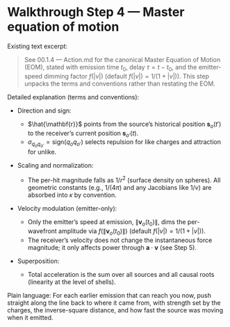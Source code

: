 # Walkthrough Step 4 — Master equation of motion

Existing text excerpt:
> See 00.1.4 — Action.md for the canonical Master Equation of Motion (EOM), stated with emission time $t_0$, delay $\tau=t-t_0$, and the emitter-speed dimming factor $f(\lvert v\rvert)$ (default $f(\lvert v\rvert)=1/(1+\lvert v\rvert)$). This step unpacks the terms and conventions rather than restating the EOM.

Detailed explanation (terms and conventions):

- Direction and sign:
  - $\hat{\mathbf{r}}$ points from the source’s historical position $\mathbf{s}_o(t')$ to the receiver’s current position $\mathbf{s}_{o'}(t)$.
  - $\sigma_{q_o q_{o'}}=\mathrm{sign}(q_o q_{o'})$ selects repulsion for like charges and attraction for unlike.

- Scaling and normalization:
  - The per-hit magnitude falls as $1/r^2$ (surface density on spheres). All geometric constants (e.g., $1/(4\pi)$ and any Jacobians like $1/v$) are absorbed into $\kappa$ by convention.

- Velocity modulation (emitter-only):
  - Only the emitter’s speed at emission, $\|\mathbf{v}_o(t_0)\|$, dims the per-wavefront amplitude via $f(\|\mathbf{v}_o(t_0)\|)$ (default $f(|v|)=1/(1+|v|)$).
  - The receiver’s velocity does not change the instantaneous force magnitude; it only affects power through $\mathbf{a}\cdot\mathbf{v}$ (see Step 5).

- Superposition:
  - Total acceleration is the sum over all sources and all causal roots (linearity at the level of shells).

Plain language: For each earlier emission that can reach you now, push straight along the line back to where it came from, with strength set by the charges, the inverse-square distance, and how fast the source was moving when it emitted.
